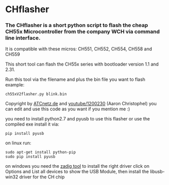 # CHflasher


### The CHflasher is a short python script to flash the cheap CH55x Microcontroller from the company WCH via command line interface.

It is compatible with these micros: CH551, CH552, CH554, CH558 and CH559

This short tool can flash the CH55x series with bootloader version 1.1 and 2.31.

Run this tool via the filename and plus the bin file you want to flash example:
```
ch55xV2flasher.py blink.bin
```

Copyright by [ATCnetz.de](https://ATCnetz.de) and [youtube/1200230](https://www.youtube.com/user/12002230/) (Aaron Christophel) you can edit and use this code as you want if you mention me :)

you need to install python2.7 and pyusb to use this flasher or use the compiled exe
install it via:
```
pip install pyusb
```

on linux run: 
```
sudo apt-get install python-pip
sudo pip install pyusb
```

on windows you need the [zadig tool](https://zadig.akeo.ie/) to install the right driver
click on Options and List all devices to show the USB Module, then install the libusb-win32 driver for the CH chip
